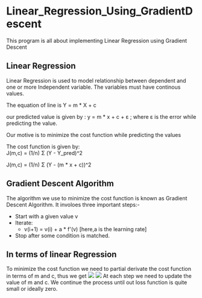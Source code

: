 # Linear_Regression_Using_GradientDescent
This program is all about implementing Linear Regression using Gradient Descent

## Linear Regression
Linear Regression is used to model relationship between dependent and one or more Independent variable. The variables must have continous values.

The equation of line is Y = m * X + c

our predicted value is given by : y = m * x + c + ε ; where ε is the error while predicting the value.

Our motive is to minimize the cost function while predicting the values

The cost function is given by:                         
J(m,c) = (1/n) Σ (Y - Y_pred)^2

J(m,c) = (1/n) Σ (Y - (m * x + c))^2
                          
## Gradient Descent Algorithm

The algorithm we use to minimize the cost function is known as Gradient Descent Algorithm.
It involoes three important steps:-
* Start with a given value v
* Iterate:
  * v(i+1) = v(i) + a * f'(v) [here,a is the learning rate] 
* Stop after some condition is matched.

## In terms of linear Regression
To minimize the  cost function we need to partial derivate the cost function in terms of m and c, thus we get
![](https://miro.medium.com/max/600/1*FvYfCBrl2gX9K-KxSO1eIw.jpeg)
![](https://miro.medium.com/max/450/1*rj09w2TcBxnHPtQ0oq4ehA.jpeg)
At each step we need to update the value of m and c. We continue the process until out loss function is quite small or ideally zero.
                          
                          
